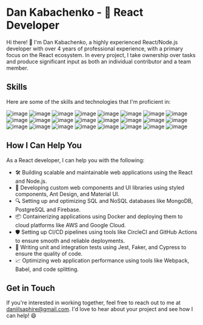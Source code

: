 # Dan Kabachenko - 🚀 React Developer

Hi there! 👋 I'm Dan Kabachenko, a highly experienced React/Node.js developer with over 4 years of professional experience, with a primary focus on the React ecosystem. In every project, I take ownership over tasks and produce significant input as both an individual contributor and a team member.

## Skills

Here are some of the skills and technologies that I'm proficient in:

![image](https://img.shields.io/badge/JavaScript-F7DF1E?style=for-the-badge&logo=javascript&logoColor=black) 
![image](https://img.shields.io/badge/TypeScript-007ACC?style=for-the-badge&logo=typescript&logoColor=white) 
![image](https://img.shields.io/badge/React-20232A?style=for-the-badge&logo=react&logoColor=61DAFB) 
![image](https://img.shields.io/badge/React_Native-20232A?style=for-the-badge&logo=react&logoColor=61DAFB) 
![image](https://img.shields.io/badge/next.js-000000?style=for-the-badge&logo=nextdotjs&logoColor=white) 
![image](https://img.shields.io/badge/Redux-593D88?style=for-the-badge&logo=redux&logoColor=white) 
![image](https://img.shields.io/badge/Material%20UI-007FFF?style=for-the-badge&logo=mui&logoColor=white) 
![image](https://img.shields.io/badge/Ant%20Design-1890FF?style=for-the-badge&logo=antdesign&logoColor=white) 
![image](https://img.shields.io/badge/Chakra--UI-319795?style=for-the-badge&logo=chakra-ui&logoColor=white) 
![image](https://img.shields.io/badge/Tailwind_CSS-38B2AC?style=for-the-badge&logo=tailwind-css&logoColor=white) 
![image](https://img.shields.io/badge/styled--components-DB7093?style=for-the-badge&logo=styled-components&logoColor=white) 
![image](https://img.shields.io/badge/Node.js-339933?style=for-the-badge&logo=nodedotjs&logoColor=white) 
![image](https://img.shields.io/badge/Express.js-000000?style=for-the-badge&logo=express&logoColor=white) 
![image](https://img.shields.io/badge/Apollo%20GraphQL-311C87?&style=for-the-badge&logo=Apollo%20GraphQL&logoColor=white) 
![image](https://img.shields.io/badge/MongoDB-4EA94B?style=for-the-badge&logo=mongodb&logoColor=white) 
![image](https://img.shields.io/badge/PostgreSQL-316192?style=for-the-badge&logo=postgresql&logoColor=white) 
![image](https://img.shields.io/badge/firebase-ffca28?style=for-the-badge&logo=firebase&logoColor=black) 
![image](https://img.shields.io/badge/Jest-C21325?style=for-the-badge&logo=jest&logoColor=white) 
![image](https://img.shields.io/badge/Cypress-17202C?style=for-the-badge&logo=cypress&logoColor=white) 
![image](https://img.shields.io/badge/Docker-2CA5E0?style=for-the-badge&logo=docker&logoColor=white) 
![image](https://img.shields.io/badge/circleci-343434?style=for-the-badge&logo=circleci&logoColor=white) 
![image](https://img.shields.io/badge/GitHub_Actions-2088FF?style=for-the-badge&logo=github-actions&logoColor=white) 
![image](https://img.shields.io/badge/Google_Cloud-4285F4?style=for-the-badge&logo=google-cloud&logoColor=white) 
![image](https://img.shields.io/badge/Amazon_AWS-FF9900?style=for-the-badge&logo=amazonaws&logoColor=white)

## How I Can Help You

As a React developer, I can help you with the following:

- 🛠️ Building scalable and maintainable web applications using the React and Node.js.
- 🎨 Developing custom web components and UI libraries using styled components, Ant Design, and Material UI.
- 🔍 Setting up and optimizing SQL and NoSQL databases like MongoDB, PostgreSQL and Firebase.
- 📦 Containerizing applications using Docker and deploying them to cloud platforms like AWS and Google Cloud.
- 🛡️ Setting up CI/CD pipelines using tools like CircleCI and GitHub Actions to ensure smooth and reliable deployments.
- 🧪 Writing unit and integration tests using Jest, Faker, and Cypress to ensure the quality of code.
- 📈 Optimizing web application performance using tools like Webpack, Babel, and code splitting.

## Get in Touch

If you're interested in working together, feel free to reach out to me at [daniilsaphire@gmail.com](mailto:daniilsaphire@gmail.com). I'd love to hear about your project and see how I can help! 😄
